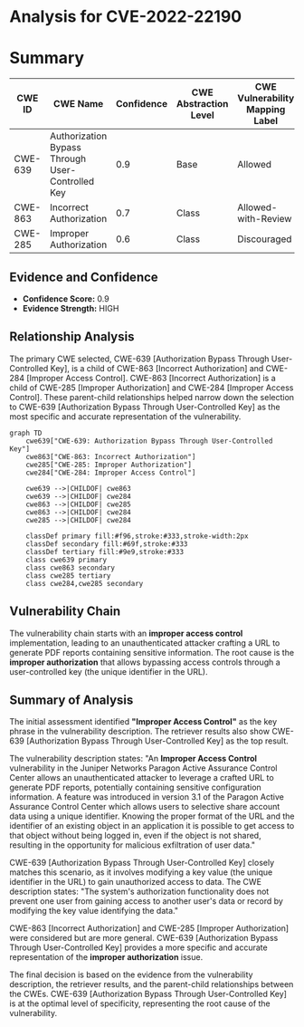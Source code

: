 # Analysis for CVE-2022-22190

# Summary
| CWE ID | CWE Name | Confidence | CWE Abstraction Level | CWE Vulnerability Mapping Label | CWE-Vulnerability Mapping Notes |
|---|---|---|---|---|---|
| CWE-639 | Authorization Bypass Through User-Controlled Key | 0.9 | Base | Allowed | Primary CWE |
| CWE-863 | Incorrect Authorization | 0.7 | Class | Allowed-with-Review | Secondary Candidate |
| CWE-285 | Improper Authorization | 0.6 | Class | Discouraged | Secondary Candidate |

## Evidence and Confidence

*   **Confidence Score:** 0.9
*   **Evidence Strength:** HIGH

## Relationship Analysis
The primary CWE selected, CWE-639 [Authorization Bypass Through User-Controlled Key], is a child of CWE-863 [Incorrect Authorization] and CWE-284 [Improper Access Control]. CWE-863 [Incorrect Authorization] is a child of CWE-285 [Improper Authorization] and CWE-284 [Improper Access Control]. These parent-child relationships helped narrow down the selection to CWE-639 [Authorization Bypass Through User-Controlled Key] as the most specific and accurate representation of the vulnerability.

```mermaid
graph TD
    cwe639["CWE-639: Authorization Bypass Through User-Controlled Key"]
    cwe863["CWE-863: Incorrect Authorization"]
    cwe285["CWE-285: Improper Authorization"]
    cwe284["CWE-284: Improper Access Control"]
    
    cwe639 -->|CHILDOF| cwe863
    cwe639 -->|CHILDOF| cwe284
    cwe863 -->|CHILDOF| cwe285
    cwe863 -->|CHILDOF| cwe284
    cwe285 -->|CHILDOF| cwe284

    classDef primary fill:#f96,stroke:#333,stroke-width:2px
    classDef secondary fill:#69f,stroke:#333
    classDef tertiary fill:#9e9,stroke:#333
    class cwe639 primary
    class cwe863 secondary
    class cwe285 tertiary
    class cwe284,cwe285 secondary
```

## Vulnerability Chain
The vulnerability chain starts with an **improper access control** implementation, leading to an unauthenticated attacker crafting a URL to generate PDF reports containing sensitive information. The root cause is the **improper authorization** that allows bypassing access controls through a user-controlled key (the unique identifier in the URL).

## Summary of Analysis
The initial assessment identified **"Improper Access Control"** as the key phrase in the vulnerability description. The retriever results also show CWE-639 [Authorization Bypass Through User-Controlled Key] as the top result.

The vulnerability description states: "An **Improper Access Control** vulnerability in the Juniper Networks Paragon Active Assurance Control Center allows an unauthenticated attacker to leverage a crafted URL to generate PDF reports, potentially containing sensitive configuration information. A feature was introduced in version 3.1 of the Paragon Active Assurance Control Center which allows users to selective share account data using a unique identifier. Knowing the proper format of the URL and the identifier of an existing object in an application it is possible to get access to that object without being logged in, even if the object is not shared, resulting in the opportunity for malicious exfiltration of user data."

CWE-639 [Authorization Bypass Through User-Controlled Key] closely matches this scenario, as it involves modifying a key value (the unique identifier in the URL) to gain unauthorized access to data. The CWE description states: "The system's authorization functionality does not prevent one user from gaining access to another user's data or record by modifying the key value identifying the data."

CWE-863 [Incorrect Authorization] and CWE-285 [Improper Authorization] were considered but are more general. CWE-639 [Authorization Bypass Through User-Controlled Key] provides a more specific and accurate representation of the **improper authorization** issue.

The final decision is based on the evidence from the vulnerability description, the retriever results, and the parent-child relationships between the CWEs. CWE-639 [Authorization Bypass Through User-Controlled Key] is at the optimal level of specificity, representing the root cause of the vulnerability.